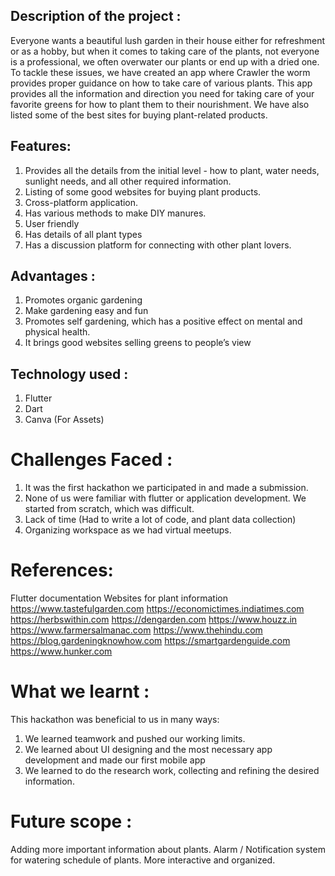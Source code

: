 ## Description of the project :
Everyone wants a beautiful lush garden in their house either for refreshment or as a hobby, but when it comes to taking care of the plants, not everyone is a professional, we often overwater our plants or end up with a dried one. To tackle these issues, we have created an app where Crawler the worm provides proper guidance on how to take care of various plants. This app provides all the information and direction you need for taking care of your favorite greens for how to plant them to their nourishment. We have also listed some of the best sites for buying plant-related products.

## Features:
1. Provides all the details from the initial level - how to plant, water needs, sunlight needs, and all other required information.
2. Listing of some good websites for buying plant products.
3. Cross-platform application.
4. Has various methods to make DIY manures.
5. User friendly 
6. Has details of all plant types
7. Has a discussion platform for connecting with other plant lovers.

## Advantages :
1. Promotes organic gardening
2. Make gardening easy and fun
3. Promotes self gardening, which has a positive effect on mental and physical health.
4. It brings good websites selling greens to people’s view

## Technology used :
1. Flutter
2. Dart
3. Canva (For Assets)

# Challenges Faced :
1. It was the first hackathon we participated in and made a submission.
2. None of us were familiar with flutter or application development. We started from scratch, which was difficult.
3. Lack of time (Had to write a lot of code, and plant data collection)
4. Organizing workspace as we had virtual meetups.

# References:
Flutter documentation
Websites for plant information
https://www.tastefulgarden.com
https://economictimes.indiatimes.com
https://herbswithin.com
https://dengarden.com
https://www.houzz.in
https://www.farmersalmanac.com
https://www.thehindu.com
https://blog.gardeningknowhow.com
https://smartgardenguide.com
https://www.hunker.com

# What we learnt :
This hackathon was beneficial to us in many ways:
1. We learned teamwork and pushed our working limits.
2. We learned about UI designing and the most necessary app development and made our first mobile app
3. We learned to do the research work, collecting and refining the desired information.


# Future scope :
Adding more important information about plants. 
Alarm / Notification system for watering schedule of plants.
More interactive and organized.
